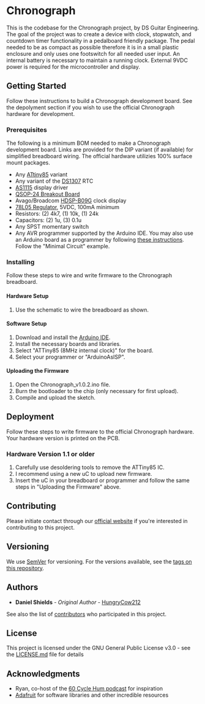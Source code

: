 # Chronograph
This is the codebase for the Chronograph project, by DS Guitar Engineering.  The goal of the project was to create a device with clock, stopwatch, and countdown timer functionality in a pedalboard friendly package.  The pedal needed to be as compact as possible therefore it is in a small plastic enclosure and only uses one footswitch for all needed user input.  An internal battery is necessary to maintain a running clock.  External 9VDC power is required for the microcontroller and display.

## Getting Started

Follow these instructions to build a Chronograph development board.  See the depolyment section if you wish to use the official Chronograph hardware for development.

### Prerequisites

The following is a minimum BOM needed to make a Chronograph development board.  Links are provided for the DIP variant (if available) for simplified breadboard wiring.  The official hardware utilizies 100% surface mount packages.
* Any [ATtiny85](http://www.mouser.com/ProductDetail/Microchip-Technology-Atmel/ATtiny85-20PU/?qs=sGAEpiMZZMtkfMPOFRTOl5CRAVRAdtfp) variant
* Any variant of the [DS1307](http://www.mouser.com/ProductDetail/Maxim-Integrated/DS1307+/?qs=sGAEpiMZZMsWkX3fPoxIPao0OKuDwxf4) RTC
* [AS1115](http://www.mouser.com/Search/ProductDetail.aspx?R=AS1115-BSSTvirtualkey58040000virtualkey985-AS1115-BSST) display driver
* [QSOP-24 Breakout Board](https://www.digikey.com/products/en?mpart=PA0030&v=315)
* Avago/Broadcom [HDSP-B09G](https://www.mouser.com/Search/ProductDetail.aspx?R=HDSP-B09Gvirtualkey63050000virtualkey630-HDSP-B09G) clock display
* [78L05 Regulator](http://www.mouser.com/ProductDetail/STMicroelectronics/L78L05CZ/?qs=sGAEpiMZZMvHdo5hUx%252bJYu5Iq5FsYDe%252b), 5VDC, 100mA minimum
* Resistors: (2) 4k7, (1) 10k, (1) 24k
* Capacitors: (2) 1u, (3) 0.1u
* Any SPST momentary switch
* Any AVR programmer supported by the Arduino IDE.  You may also use an Arduino board as a programmer by following [these instructions](https://www.arduino.cc/en/Tutorial/ArduinoToBreadboard).  Follow the "Minimal Circuit" example.

### Installing

Follow these steps to wire and write firmware to the Chronograph breadboard.

#### Hardware Setup
1. Use the schematic to wire the breadboard as shown.

#### Software Setup
1. Download and install the [Arduino IDE](https://www.arduino.cc/en/Main/Software).
2. Install the necessary boards and libraries.
3. Select "ATTiny85 (8MHz internal clock)" for the board.
4. Select your programmer or "ArduinoAsISP".

#### Uploading the Firmware
1. Open the Chronograph_v1.0.2.ino file.
2. Burn the bootloader to the chip (only necessary for first upload).
3. Compile and upload the sketch.


## Deployment

Follow these steps to write firmware to the official Chronograph hardware.  Your hardware version is printed on the PCB.

### Hardware Version 1.1 or older

1. Carefully use desoldering tools to remove the ATTiny85 IC.
2. I recommend using a new uC to upload new firmware.
3. Insert the uC in your breadboard or programmer and follow the same steps in "Uploading the Firmware" above.

## Contributing

Please initiate contact through our [official website](https://ds.engineering/contact) if you're interested in contributing to this project.

## Versioning

We use [SemVer](http://semver.org/) for versioning. For the versions available, see the [tags on this repository](https://github.com/DSGuitarEngineering/Chronograph/tags). 

## Authors

* **Daniel Shields** - *Original Author* - [HungryCow212](https://github.com/HungryCow212)

See also the list of [contributors](https://github.com/DSGuitarEngineering/Chronograph/contributors) who participated in this project.

## License

This project is licensed under the GNU General Public License v3.0 - see the [LICENSE.md](LICENSE.md) file for details

## Acknowledgments

* Ryan, co-host of the [60 Cycle Hum podcast](https://60cyclehumcast.com/) for inspiration
* [Adafruit](https://github.com/Adafruit) for software libraries and other incredible resources
